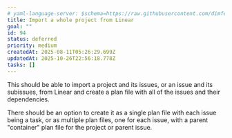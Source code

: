 ```yaml
---
# yaml-language-server: $schema=https://raw.githubusercontent.com/dimfeld/llmutils/main/schema/rmplan-plan-schema.json
title: Import a whole project from Linear
goal: ""
id: 94
status: deferred
priority: medium
createdAt: 2025-08-11T05:26:29.699Z
updatedAt: 2025-10-26T22:56:18.778Z
tasks: []
---
```


This should be able to import a project and its issues, or an issue and its subissues, from Linear and create a plan file with all of the issues and their dependencies.

There should be an option to create it as a single plan file with each issue being a task, or as multiple plan files,
one for each issue, with a parent "container" plan file for the project or parent issue.
